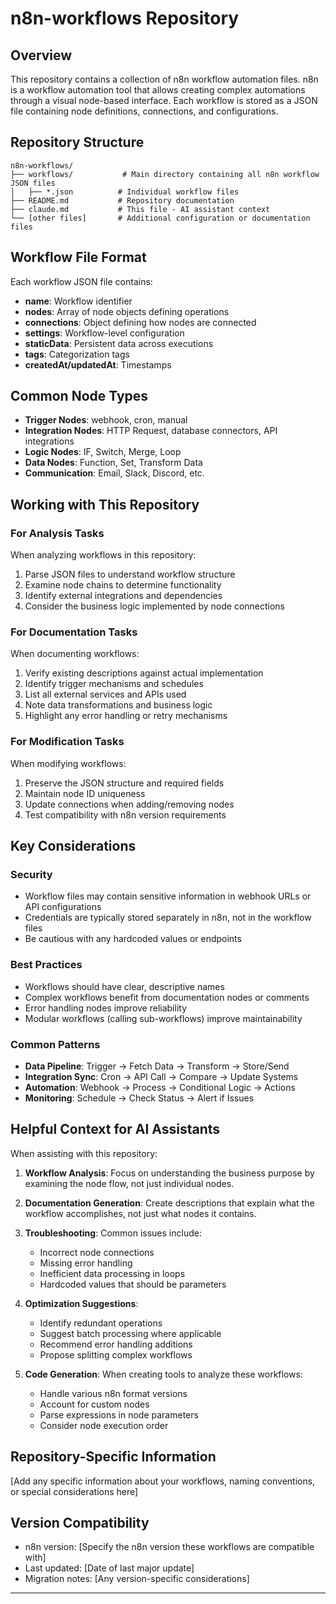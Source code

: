 # n8n-workflows Repository

## Overview

This repository contains a collection of n8n workflow automation files. n8n is a workflow automation tool that allows creating complex automations through a visual node-based interface. Each workflow is stored as a JSON file containing node definitions, connections, and configurations.

## Repository Structure

```text
n8n-workflows/
├── workflows/           # Main directory containing all n8n workflow JSON files
│   ├── *.json          # Individual workflow files
├── README.md           # Repository documentation
├── claude.md           # This file - AI assistant context
└── [other files]       # Additional configuration or documentation files
```

## Workflow File Format

Each workflow JSON file contains:

- **name**: Workflow identifier
- **nodes**: Array of node objects defining operations
- **connections**: Object defining how nodes are connected
- **settings**: Workflow-level configuration
- **staticData**: Persistent data across executions
- **tags**: Categorization tags
- **createdAt/updatedAt**: Timestamps

## Common Node Types

- **Trigger Nodes**: webhook, cron, manual
- **Integration Nodes**: HTTP Request, database connectors, API integrations
- **Logic Nodes**: IF, Switch, Merge, Loop
- **Data Nodes**: Function, Set, Transform Data
- **Communication**: Email, Slack, Discord, etc.

## Working with This Repository

### For Analysis Tasks

When analyzing workflows in this repository:

1. Parse JSON files to understand workflow structure
2. Examine node chains to determine functionality
3. Identify external integrations and dependencies
4. Consider the business logic implemented by node connections

### For Documentation Tasks

When documenting workflows:

1. Verify existing descriptions against actual implementation
2. Identify trigger mechanisms and schedules
3. List all external services and APIs used
4. Note data transformations and business logic
5. Highlight any error handling or retry mechanisms

### For Modification Tasks

When modifying workflows:

1. Preserve the JSON structure and required fields
2. Maintain node ID uniqueness
3. Update connections when adding/removing nodes
4. Test compatibility with n8n version requirements

## Key Considerations

### Security

- Workflow files may contain sensitive information in webhook URLs or API configurations
- Credentials are typically stored separately in n8n, not in the workflow files
- Be cautious with any hardcoded values or endpoints

### Best Practices

- Workflows should have clear, descriptive names
- Complex workflows benefit from documentation nodes or comments
- Error handling nodes improve reliability
- Modular workflows (calling sub-workflows) improve maintainability

### Common Patterns

- **Data Pipeline**: Trigger → Fetch Data → Transform → Store/Send
- **Integration Sync**: Cron → API Call → Compare → Update Systems
- **Automation**: Webhook → Process → Conditional Logic → Actions
- **Monitoring**: Schedule → Check Status → Alert if Issues

## Helpful Context for AI Assistants

When assisting with this repository:

1. **Workflow Analysis**: Focus on understanding the business purpose by examining the node flow, not just individual nodes.

2. **Documentation Generation**: Create descriptions that explain what the workflow accomplishes, not just what nodes it contains.

3. **Troubleshooting**: Common issues include:
   - Incorrect node connections
   - Missing error handling
   - Inefficient data processing in loops
   - Hardcoded values that should be parameters

4. **Optimization Suggestions**:
   - Identify redundant operations
   - Suggest batch processing where applicable
   - Recommend error handling additions
   - Propose splitting complex workflows

5. **Code Generation**: When creating tools to analyze these workflows:
   - Handle various n8n format versions
   - Account for custom nodes
   - Parse expressions in node parameters
   - Consider node execution order

## Repository-Specific Information

[Add any specific information about your workflows, naming conventions, or special considerations here]

## Version Compatibility

- n8n version: [Specify the n8n version these workflows are compatible with]
- Last updated: [Date of last major update]
- Migration notes: [Any version-specific considerations]

---
